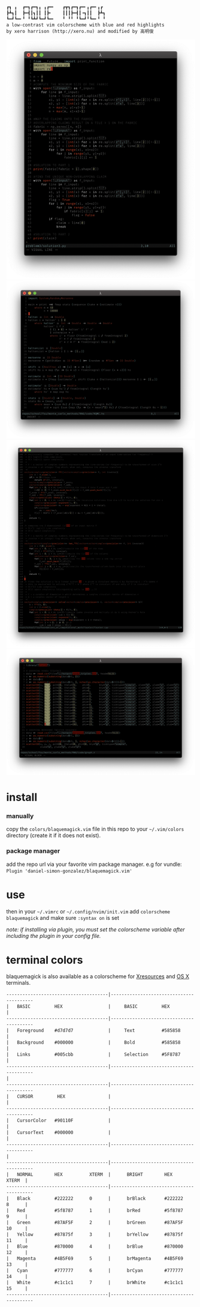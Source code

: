 ```
┏┓ ╻  ┏━┓┏━┓╻ ╻┏━╸   ┏┳┓┏━┓┏━╸╻┏━╸╻┏ 
┣┻┓┃  ┣━┫┃┓┃┃ ┃┣╸    ┃┃┃┣━┫┃╺┓┃┃  ┣┻┓
┗━┛┗━╸╹ ╹┗┻┛┗━┛┗━╸   ╹ ╹╹ ╹┗━┛╹┗━╸╹ ╹
a low-contrast vim colorscheme with blue and red highlights
by xero harrison (http://xero.nu) and modified by 高明俊
```

![](https://raw.githubusercontent.com/daniel-simon-gonzalez/blaquemagick.vim/master/screenshots/preview_python.png)
![](https://raw.githubusercontent.com/daniel-simon-gonzalez/blaquemagick.vim/master/screenshots/preview_haskell.png)
![](https://raw.githubusercontent.com/daniel-simon-gonzalez/blaquemagick.vim/master/screenshots/preview_cpp.png)
![](https://raw.githubusercontent.com/daniel-simon-gonzalez/blaquemagick.vim/master/screenshots/preview_r.png)

# install

### manually
copy the `colors/blaquemagick.vim` file in this repo to your `~/.vim/colors` directory (create it if it does not exist).

### package manager
add the repo url via your favorite vim package manager. e.g for vundle: `Plugin 'daniel-simon-gonzalez/blaquemagick.vim'` 

# use
then in your `~/.vimrc` or `~/.config/nvim/init.vim` add `colorscheme blaquemagick` and make sure `:syntax on` is set

*note: if installing via plugin, you must set the colorscheme variable after including the plugin in your config file.*

# terminal colors
blaquemagick is also available as a colorscheme for [Xresources](https://github.com/daniel-simon-gonzalez/blaquemagick.vim/blob/master/terminals/blaquemagick.Xcolors) and [OS X](https://github.com/daniel-simon-gonzalez/blaquemagick.vim/blob/master/terminals/blaquemagick.terminal) terminals.
```
--------------------------------------|-----------------------------------------
|   BASIC         HEX                 |     BASIC         HEX                  |
--------------------------------------|-----------------------------------------
|   Foreground    #d7d7d7             |     Text          #585858              |
|   Background    #000000             |     Bold          #585858              |
|   Links         #005cbb             |     Selection     #5F8787              |
--------------------------------------|-----------------------------------------
|
--------------------------------------|-----------------------------------------
|   CURSOR         HEX                |                                        |
--------------------------------------|-----------------------------------------
|   CursorColor   #90110F             |                                        |
|   CursorText    #000000             |                                        |
--------------------------------------|-----------------------------------------
|
--------------------------------------|-----------------------------------------
|   NORMAL        HEX          XTERM  |      BRIGHT        HEX          XTERM  |
--------------------------------------|-----------------------------------------
|   Black         #222222      0      |      brBlack       #222222      8      |
|   Red           #5f8787      1      |      brRed         #5f8787      9      |
|   Green         #87AF5F      2      |      brGreen       #87AF5F      10     |
|   Yellow        #87875f      3      |      brYellow      #87875f      11     |
|   Blue          #870000      4      |      brBlue        #870000      12     |
|   Magenta       #4B5F69      5      |      brMagenta     #4B5F69      13     |
|   Cyan          #777777      6      |      brCyan        #777777      14     |
|   White         #c1c1c1      7      |      brWhite       #c1c1c1      15     |
--------------------------------------|-----------------------------------------
```
